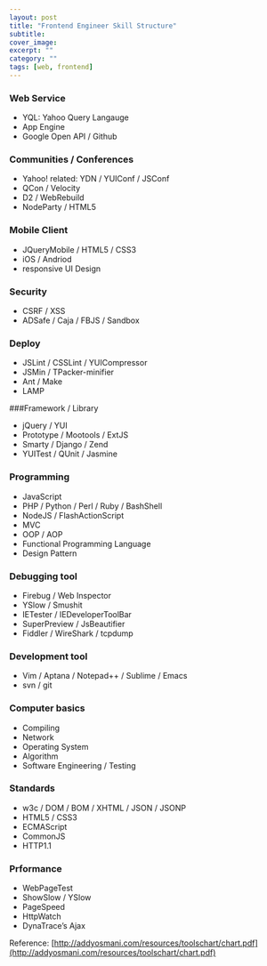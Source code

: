```yaml
---
layout: post
title: "Frontend Engineer Skill Structure"
subtitle: 
cover_image: 
excerpt: ""
category: ""
tags: [web, frontend]
---
```


### Web Service
* YQL: Yahoo Query Langauge
* App Engine
* Google Open API / Github

### Communities / Conferences
* Yahoo! related: YDN / YUIConf / JSConf
* QCon / Velocity
* D2 / WebRebuild
* NodeParty / HTML5

### Mobile Client
* JQueryMobile / HTML5 / CSS3
* iOS / Andriod
* responsive UI Design

### Security
* CSRF / XSS
* ADSafe / Caja / FBJS / Sandbox

### Deploy
* JSLint / CSSLint / YUICompressor
* JSMin / TPacker-minifier
* Ant / Make
* LAMP

###Framework / Library
* jQuery / YUI
* Prototype / Mootools / ExtJS
* Smarty / Django / Zend
* YUITest / QUnit / Jasmine

### Programming
* JavaScript
* PHP / Python / Perl / Ruby / BashShell
* NodeJS / FlashActionScript
* MVC
* OOP / AOP
* Functional Programming Language
* Design Pattern

### Debugging tool
* Firebug / Web Inspector
* YSlow / Smushit
* IETester / IEDeveloperToolBar
* SuperPreview / JsBeautifier
* Fiddler / WireShark / tcpdump

### Development tool
* Vim / Aptana / Notepad++ / Sublime / Emacs
* svn / git

### Computer basics
* Compiling
* Network
* Operating System
* Algorithm
* Software Engineering / Testing

### Standards
* w3c / DOM / BOM / XHTML / JSON / JSONP
* HTML5 / CSS3
* ECMAScript
* CommonJS
* HTTP1.1

### Prformance
* WebPageTest
* ShowSlow / YSlow
* PageSpeed
* HttpWatch
* DynaTrace’s Ajax

Reference: [http://addyosmani.com/resources/toolschart/chart.pdf](http://addyosmani.com/resources/toolschart/chart.pdf)

